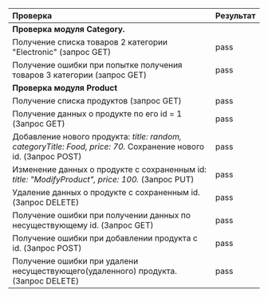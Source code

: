 | Проверка                                                                                                        |  Результат  |
| :--------------------------------------------------                                                             |:----------  |
| **Проверка модуля Category.**                                                                                   |             |
| Получение списка товаров 2 категории "Electronic"  (запрос GET)                                                 | pass        |
| Получение ошибки при попытке получения товаров 3 категории (запрос GET)                                         | pass        |
| **Проверка модуля Product**                                                                                     |             |
| Получение списка продуктов  (запрос GET)                                                                        | pass        |
| Получение данных о продукте по его id = 1 (Запрос GET)                                                          | pass        |
| Добавление нового продукта: *title: random, categoryTitle: Food, price: 70.* Сохранение нового id. (Запрос POST)| pass        |
| Изменение данных о продукте c cохраненным id: *title: "ModifyProduct", price: 100.*  (Запрос PUT)               | pass        |
| Удаление данных о продукте с сохраненным id.  (Запрос DELETE)                                                   | pass        |
| Получение ошибки при получении данных по несуществующему id.  (Запрос GET)                                      | pass        |
| Получение ошибки при добавлении продукта с id.  (Запрос POST)                                                   | pass        |
| Получение ошибки при удалени несуществующего(удаленного) продукта.  (Запрос DELETE)                             | pass        |
